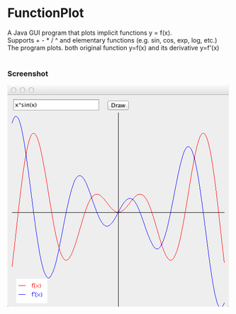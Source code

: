 # FunctionPlot
A Java GUI program that plots implicit functions y = f(x).<br/>
Supports + - * / ^ and elementary functions (e.g. sin, cos, exp, log, etc.) <br/>
The program plots. both original function y=f(x) and its derivative y=f'(x) <br/><br/>
<h3>Screenshot</h3>
<img src="screenshot.png"/>
